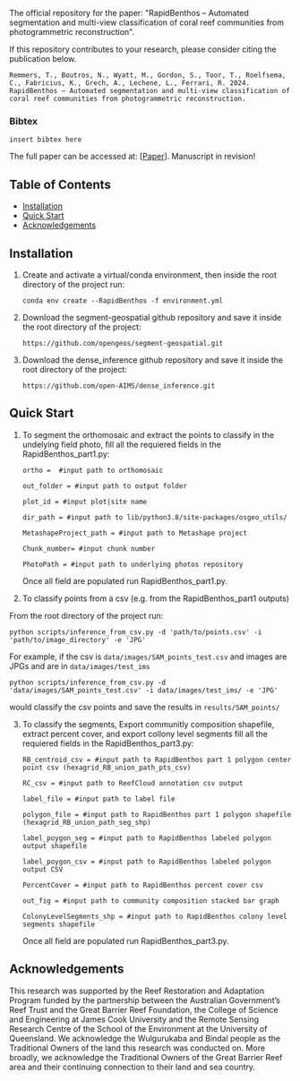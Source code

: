 The official repository for the paper: "RapidBenthos – Automated segmentation and multi-view classification of coral reef communities from photogrammetric reconstruction".

If this repository contributes to your research, please consider citing the publication below.

```
Remmers, T., Boutros, N., Wyatt, M., Gordon, S., Toor, T., Roelfsema, C., Fabricius, K., Grech, A., Lechene, L., Ferrari, R. 2024. RapidBenthos – Automated segmentation and multi-view classification of coral reef communities from photogrammetric reconstruction.  
```

### Bibtex
```
insert bibtex here

```

The full paper can be accessed at: \[[Paper]()]. Manuscript in revision!

## Table of Contents
- [Installation](#installation)
- [Quick Start](#quick-start)
- [Acknowledgements](#acknowledgements)

<a name="installation"></a>

## Installation
1. Create and activate a virtual/conda environment, then inside the root directory of the project run:

    ```conda env create --RapidBenthos -f environment.yml```
    
2. Download the segment-geospatial github repository and save it inside the root directory of the project:

    ```https://github.com/opengeos/segment-geospatial.git```

3. Download the dense_inference github repository and save it inside the root directory of the project:

    ```https://github.com/open-AIMS/dense_inference.git```

<a name="quick-start"></a>
## Quick Start
1. To segment the orthomosaic and extract the points to classify in the undelying field photo, fill all the requiered fields in the RapidBenthos_part1.py:

    ```ortho =  #input path to orthomosaic```

    ```out_folder = #input path to output folder```

    ```plot_id = #input plot|site name```

    ```dir_path = #input path to lib/python3.8/site-packages/osgeo_utils/```

    ```MetashapeProject_path = #input path to Metashape project```

    ```Chunk_number= #input chunk number```

    ```PhotoPath = #input path to underlying photos repository```

   Once all field are populated run RapidBenthos_part1.py.


3. To classify points from a csv (e.g. from the RapidBenthos_part1 outputs)

From the root directory of the project run:

    python scripts/inference_from_csv.py -d 'path/to/points.csv' -i 'path/to/image_directory' -e 'JPG'

For example, if the csv is `data/images/SAM_points_test.csv` and images are JPGs and are in `data/images/test_ims`

    python scripts/inference_from_csv.py -d 'data/images/SAM_points_test.csv' -i data/images/test_ims/ -e 'JPG'

would classify the csv points and save the results in `results/SAM_points/`

3. To classify the segments, Export communitly composition shapefile, extract percent cover, and export collony level segments fill all the requiered fields in the RapidBenthos_part3.py:

    ```RB_centroid_csv = #input path to RapidBenthos part 1 polygon center point csv (hexagrid_RB_union_path_pts_csv)```

    ```RC_csv = #input path to ReefCloud annotation csv output```

    ```label_file = #input path to label file```
 
    ```polygon_file = #input path to RapidBenthos part 1 polygon shapefile (hexagrid_RB_union_path_seg_shp)```

    ```label_poygon_seg = #input path to RapidBenthos labeled polygon output shapefile```

    ```label_poygon_csv = #input path to RapidBenthos labeled polygon output CSV```

    ```PercentCover = #input path to RapidBenthos percent cover csv```

    ```out_fig = #input path to community composition stacked bar graph```

    ```ColonyLevelSegments_shp = #input path to RapidBenthos colony level segments shapefile```

    Once all field are populated run RapidBenthos_part3.py.

<a name="acknowledgements"></a>
## Acknowledgements

This research was supported by the Reef Restoration and Adaptation Program funded by the partnership between the Australian Government’s Reef Trust and the Great Barrier Reef Foundation, the College of Science and Engineering at James Cook University and the Remote Sensing Research Centre of the School of the Environment at the University of Queensland. We acknowledge the Wulgurukaba and Bindal people as the Traditional Owners of the land this research was conducted on. More broadly, we acknowledge the Traditional Owners of the Great Barrier Reef area and their continuing connection to their land and sea country.
